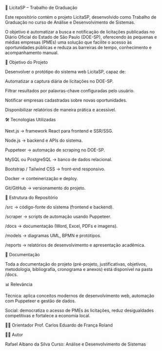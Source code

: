 📌 LicitaSP – Trabalho de Graduação

Este repositório contém o projeto LicitaSP, desenvolvido como Trabalho de Graduação no curso de Análise e Desenvolvimento de Sistemas.

O objetivo é automatizar a busca e notificação de licitações publicadas no Diário Oficial do Estado de São Paulo (DOE-SP), oferecendo às pequenas e médias empresas (PMEs) uma solução que facilite o acesso às oportunidades públicas e reduza as barreiras de tempo, conhecimento e acompanhamento manual.

🚀 Objetivo do Projeto

Desenvolver o protótipo do sistema web LicitaSP, capaz de:

Automatizar a captura diária de licitações no DOE-SP.

Filtrar resultados por palavras-chave configuradas pelo usuário.

Notificar empresas cadastradas sobre novas oportunidades.

Disponibilizar relatórios de maneira prática e acessível.

🛠️ Tecnologias Utilizadas

Next.js → framework React para frontend e SSR/SSG.

Node.js → backend e APIs do sistema.

Puppeteer → automação de scraping no DOE-SP.

MySQL ou PostgreSQL → banco de dados relacional.

Bootstrap / Tailwind CSS → front-end responsivo.

Docker → conteinerização e deploy.

Git/GitHub → versionamento do projeto.

📂 Estrutura do Repositório

/src → código-fonte do sistema (frontend e backend).

/scraper → scripts de automação usando Puppeteer.

/docs → documentação (Word, Excel, PDFs e imagens).

/models → diagramas UML, BPMN e protótipos.

/reports → relatórios de desenvolvimento e apresentação acadêmica.

📖 Documentação

Toda a documentação do projeto (pré-projeto, justificativas, objetivos, metodologia, bibliografia, cronograma e anexos) está disponível na pasta /docs.

📊 Relevância

Técnica: aplica conceitos modernos de desenvolvimento web, automação com Puppeteer e gestão de dados.

Social: democratiza o acesso de PMEs às licitações, reduz desigualdades competitivas e fortalece a economia local.

👨‍🏫 Orientador
 Prof. Carlos Eduardo de França Roland

👨‍💻 Autor

Rafael Albano da Silva
Curso: Análise e Desenvolvimento de Sistemas
